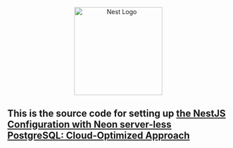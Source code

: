 <p align="center">
  <a href="http://nestjs.com/" target="blank"><img src="https://nestjs.com/img/logo-small.svg" width="200" alt="Nest Logo" /></a>
</p>

[circleci-image]: https://img.shields.io/circleci/build/github/nestjs/nest/master?token=abc123def456
[circleci-url]: https://circleci.com/gh/nestjs/nest

 <h2>This is the source code for setting up <a href="https://medium.com/@ihor.ivlievv/nestjs-and-postgresql-a-set-up-tutorial-2cd4505671a1">the NestJS Configuration with Neon server-less PostgreSQL: Cloud-Optimized Approach</a></h2>
